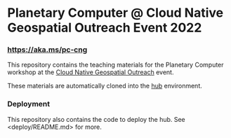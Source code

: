 # Planetary Computer @ Cloud Native Geospatial Outreach Event 2022

### https://aka.ms/pc-cng

This repository contains the teaching materials for the Planetary Computer workshop at the [Cloud Native Geospatial Outreach][cng] event.

These materials are automatically cloned into the [hub][hub] environment.

### Deployment

This repository also contains the code to deploy the hub. See <deploy/README.md> for more.

[cng]: ...
[hub]: ...

